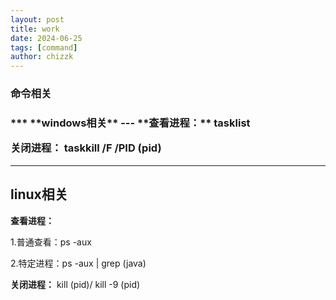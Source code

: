 ```yaml
---
layout: post
title: work
date: 2024-06-25
tags: [command]
author: chizzk
---
```

<h3>命令相关<h3>
***
**windows相关**
---
**查看进程：**
tasklist

**关闭进程：**
taskkill /F /PID (pid)

***
**linux相关**
---
**查看进程：**

1.普通查看：ps -aux

2.特定进程：ps -aux | grep (java)

**关闭进程：**
kill (pid)/ kill -9 (pid)

